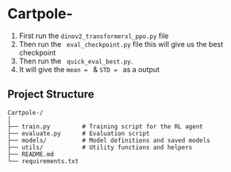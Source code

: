 # Cartpole-
1. First run the `dinov2_transformerxl_ppo.py` file
2. Then run the ` eval_checkpoint.py` file this will give us the best checkpoint
3. Then run the ` quick_eval_best.py`.
4. It will give the ``mean = `` & ``STD = `` as a output

## Project Structure

```
Cartpole-/
│
├── train.py         # Training script for the RL agent
├── evaluate.py      # Evaluation script
├── models/          # Model definitions and saved models
├── utils/           # Utility functions and helpers
├── README.md
└── requirements.txt
```

